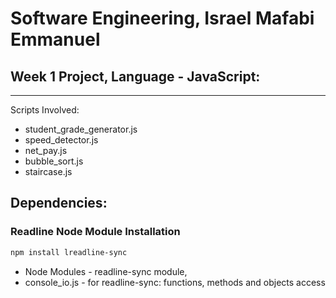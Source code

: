 # Software Engineering, Israel Mafabi Emmanuel
## Week 1 Project, Language - JavaScript:
-------------------------------------------------------------
Scripts Involved:
- student_grade_generator.js
- speed_detector.js
- net_pay.js
- bubble_sort.js
- staircase.js

## Dependencies:
### Readline Node Module Installation
```sh
npm install lreadline-sync
```
- Node Modules  - readline-sync module,
- console_io.js - for readline-sync: functions, methods and  objects access